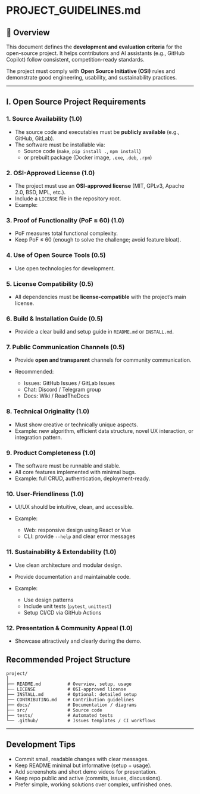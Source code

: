 # PROJECT_GUIDELINES.md

## 🧭 Overview
This document defines the **development and evaluation criteria** for the open-source project.
It helps contributors and AI assistants (e.g., GitHub Copilot) follow consistent, competition-ready standards.

The project must comply with **Open Source Initiative (OSI)** rules and demonstrate good engineering,
usability, and sustainability practices.

---

## I. Open Source Project Requirements 

### 1. Source Availability (1.0)
- The source code and executables must be **publicly available** (e.g., GitHub, GitLab).  
- The software must be installable via:
  - Source code (`make`, `pip install .`, `npm install`)  
  - or prebuilt package (Docker image, `.exe`, `.deb`, `.rpm`)  

### 2. OSI-Approved License (1.0)

* The project must use an **OSI-approved license** (MIT, GPLv3, Apache 2.0, BSD, MPL, etc.).
* Include a `LICENSE` file in the repository root.
* Example:

### 3. Proof of Functionality (PoF ≤ 60) (1.0)

* PoF measures total functional complexity.
* Keep PoF ≤ 60 (enough to solve the challenge; avoid feature bloat).

### 4. Use of Open Source Tools (0.5)

* Use open technologies for development.

### 5. License Compatibility (0.5)

* All dependencies must be **license-compatible** with the project’s main license.

### 6. Build & Installation Guide (0.5)

* Provide a clear build and setup guide in `README.md` or `INSTALL.md`.

### 7. Public Communication Channels (0.5)

* Provide **open and transparent** channels for community communication.
* Recommended:

  * Issues: GitHub Issues / GitLab Issues
  * Chat: Discord / Telegram group
  * Docs: Wiki / ReadTheDocs

### 8. Technical Originality (1.0)

* Must show creative or technically unique aspects.
* Example: new algorithm, efficient data structure, novel UX interaction, or integration pattern.

### 9. Product Completeness (1.0)

* The software must be runnable and stable.
* All core features implemented with minimal bugs.
* Example: full CRUD, authentication, deployment-ready.

### 10. User-Friendliness (1.0)

* UI/UX should be intuitive, clean, and accessible.
* Example:

  * Web: responsive design using React or Vue
  * CLI: provide `--help` and clear error messages

### 11. Sustainability & Extendability (1.0)

* Use clean architecture and modular design.
* Provide documentation and maintainable code.
* Example:

  * Use design patterns
  * Include unit tests (`pytest`, `unittest`)
  * Setup CI/CD via GitHub Actions

### 12. Presentation & Community Appeal (1.0)

* Showcase attractively and clearly during the demo.

## Recommended Project Structure

```
project/
│
├── README.md          # Overview, setup, usage
├── LICENSE            # OSI-approved license
├── INSTALL.md         # Optional: detailed setup
├── CONTRIBUTING.md    # Contribution guidelines
├── docs/              # Documentation / diagrams
├── src/               # Source code
├── tests/             # Automated tests
└── .github/           # Issues templates / CI workflows
```

---

## Development Tips

* Commit small, readable changes with clear messages.
* Keep README minimal but informative (setup + usage).
* Add screenshots and short demo videos for presentation.
* Keep repo public and active (commits, issues, discussions).
* Prefer simple, working solutions over complex, unfinished ones.


